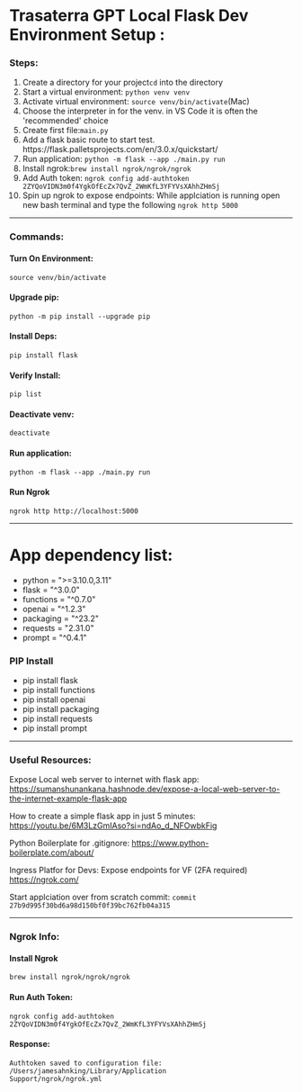 # Trasaterra GPT Local Flask Dev Environment Setup :
### Steps:
<ol>
<li> Create a directory for your project<code>cd</code> into the directory</li>
<li>Start a virtual environment: <code>python venv venv</code></li>
<li>Activate virtual environment: <code>source venv/bin/activate</code>(Mac)</li>
<li>Choose the interpreter in for the venv. in VS Code it is often the 
'recommended' choice</li>
<li>Create first file:<code>main.py</code></li>
<li>Add a flask basic route to start test. https://flask.palletsprojects.com/en/3.0.x/quickstart/
</li>
<li> Run application: <code>python -m flask --app ./main.py run</code></li>
<li> Install ngrok:<code>brew install ngrok/ngrok/ngrok</code></li>
<li> Add Auth token: 
<code>ngrok config add-authtoken 2ZYQoVIDN3m0f4YgkOfEcZx7QvZ_2WmKfL3YFYVsXAhhZHmSj</code></li> 
<li> Spin up ngrok to expose endpoints: 
While applciation is running open new 
bash terminal and type the following <code>ngrok http 5000</code></li> 
</ol>

***

### Commands: 
#### Turn On Environment: 
<code>source venv/bin/activate</code>

#### Upgrade pip: 
<code>python -m pip install --upgrade pip</code>

#### Install Deps:
<code>pip install flask</code>

#### Verify Install:
<code>pip list</code>

#### Deactivate venv:
<code>deactivate</code>

#### Run application: 
<code>python -m flask --app ./main.py run</code>

#### Run Ngrok
<code>ngrok http http://localhost:5000</code>

***

# App dependency list:

<ul>
    <li>python = ">=3.10.0,3.11"</li>
    <li>flask = "^3.0.0"</li>
    <li>functions = "^0.7.0"</li>
    <li>openai = "^1.2.3"</li>
    <li>packaging = "^23.2"</li>
    <li>requests = "2.31.0"</li>
    <li>prompt = "^0.4.1"</li>
</ul>

### PIP Install
<ul>
    <li>pip install flask</li>
    <li>pip install functions</li>
    <li>pip install openai</li>
    <li>pip install packaging</li>
    <li>pip install requests</li>
    <li>pip install prompt</li>
</ul>


***

### Useful Resources:

Expose Local web server to internet with flask app: 
https://sumanshunankana.hashnode.dev/expose-a-local-web-server-to-the-internet-example-flask-app

How to create a simple flask app in just 5 minutes: 
https://youtu.be/6M3LzGmIAso?si=ndAo_d_NFOwbkFig

Python Boilerplate for .gitignore:
https://www.python-boilerplate.com/about/

Ingress Platfor for Devs: Expose endpoints for VF 
(2FA required) 
https://ngrok.com/

Start applciation over from scratch commit: 
<code>commit 27b9d995f30bd6a98d150bf0f39bc762fb04a315</code>

***

### Ngrok Info: 

#### Install Ngrok
<code>brew install ngrok/ngrok/ngrok</code>

#### Run Auth Token: 
<code>ngrok config add-authtoken 2ZYQoVIDN3m0f4YgkOfEcZx7QvZ_2WmKfL3YFYVsXAhhZHmSj</code>

#### Response: 
<code>Authtoken saved to configuration file: /Users/jamesahnking/Library/Application Support/ngrok/ngrok.yml</code>


